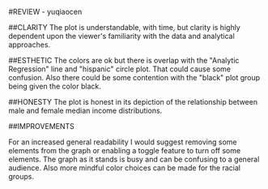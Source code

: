 #REVIEW - yuqiaocen

##CLARITY
The plot is understandable, with time, but clarity is highly dependent upon the viewer's familiarity with the data and analytical approaches. 

##ESTHETIC
The colors are ok but there is overlap with the "Analytic Regression" line and "hispanic" circle plot. That could cause some confusion. Also there could be some contention with the "black" plot group being given the color black.

##HONESTY
The plot is honest in its depiction of the relationship between male and female median income distributions.

##IMPROVEMENTS

For an increased general readability I would suggest removing some elements from the graph or enabling a toggle feature to turn off some elements. The graph as it stands is busy and can be confusing to a general audience. Also more mindful color choices can be made for the racial groups. 